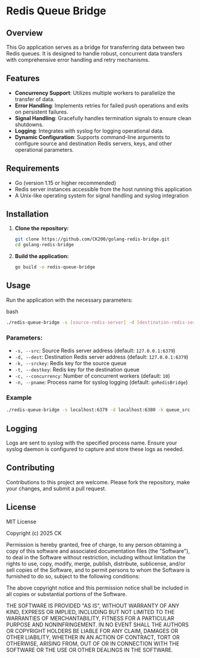 # Redis Queue Bridge

## Overview
This Go application serves as a bridge for transferring data between two Redis queues. It is designed to handle robust, concurrent data transfers with comprehensive error handling and retry mechanisms.

## Features
- **Concurrency Support**: Utilizes multiple workers to parallelize the transfer of data.
- **Error Handling**: Implements retries for failed push operations and exits on persistent failures.
- **Signal Handling**: Gracefully handles termination signals to ensure clean shutdowns.
- **Logging**: Integrates with syslog for logging operational data.
- **Dynamic Configuration**: Supports command-line arguments to configure source and destination Redis servers, keys, and other operational parameters.

## Requirements
- Go (version 1.15 or higher recommended)
- Redis server instances accessible from the host running this application
- A Unix-like operating system for signal handling and syslog integration

## Installation
1. **Clone the repository:**
   ```bash
   git clone https://github.com/CK200/golang-redis-bridge.git
   cd golang-redis-bridge
   ```

2. **Build the application:**
   ```bash
   go build -o redis-queue-bridge
   ```

## Usage
Run the application with the necessary parameters:

bash
```bash
./redis-queue-bridge -s [source-redis-server] -d [destination-redis-server] -k [source-key] -t [destination-key] -c [concurrency-level] -n [process-name]
```

### Parameters:
- `-s, --src`: Source Redis server address (default: `127.0.0.1:6379`)
- `-d, --dest`: Destination Redis server address (default: `127.0.0.1:6379`)
- `-k, --srckey`: Redis key for the source queue
- `-t, --destkey`: Redis key for the destination queue
- `-c, --concurrency`: Number of concurrent workers (default: `10`)
- `-n, --pname`: Process name for syslog logging (default: `goRedisBridge`)

### Example
```bash
./redis-queue-bridge -s localhost:6379 -d localhost:6380 -k queue_src -t queue_dest -c 5 -n RedisBridge
```

## Logging
Logs are sent to syslog with the specified process name. Ensure your syslog daemon is configured to capture and store these logs as needed.

## Contributing
Contributions to this project are welcome. Please fork the repository, make your changes, and submit a pull request.

## License
MIT License

Copyright (c) 2025 CK

Permission is hereby granted, free of charge, to any person obtaining a copy
of this software and associated documentation files (the "Software"), to deal
in the Software without restriction, including without limitation the rights
to use, copy, modify, merge, publish, distribute, sublicense, and/or sell
copies of the Software, and to permit persons to whom the Software is
furnished to do so, subject to the following conditions:

The above copyright notice and this permission notice shall be included in all
copies or substantial portions of the Software.

THE SOFTWARE IS PROVIDED "AS IS", WITHOUT WARRANTY OF ANY KIND, EXPRESS OR
IMPLIED, INCLUDING BUT NOT LIMITED TO THE WARRANTIES OF MERCHANTABILITY,
FITNESS FOR A PARTICULAR PURPOSE AND NONINFRINGEMENT. IN NO EVENT SHALL THE
AUTHORS OR COPYRIGHT HOLDERS BE LIABLE FOR ANY CLAIM, DAMAGES OR OTHER
LIABILITY, WHETHER IN AN ACTION OF CONTRACT, TORT OR OTHERWISE, ARISING FROM,
OUT OF OR IN CONNECTION WITH THE SOFTWARE OR THE USE OR OTHER DEALINGS IN THE
SOFTWARE.
